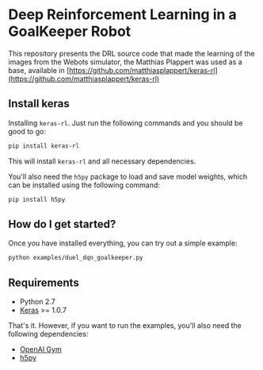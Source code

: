 # Deep Reinforcement Learning in a GoalKeeper Robot


This repository presents the DRL source code that made the learning of the images from the Webots simulator,
the Matthias Plappert was used as a base, available in [https://github.com/matthiasplappert/keras-rl](https://github.com/matthiasplappert/keras-rl)


## Install keras

Installing `keras-rl`. Just run the following commands and you should be good to go:
```bash
pip install keras-rl
```
This will install `keras-rl` and all necessary dependencies.


You'll also need the `h5py` package to load and save model weights, which can be installed using
the following command:
```bash
pip install h5py
```

## How do I get started?

Once you have installed everything, you can try out a simple example:
```bash
python examples/duel_dqn_goalkeeper.py
```

## Requirements
- Python 2.7
- [Keras](http://keras.io) >= 1.0.7

That's it. However, if you want to run the examples, you'll also need the following dependencies:
- [OpenAI Gym](https://github.com/openai/gym)
- [h5py](https://pypi.python.org/pypi/h5py)



